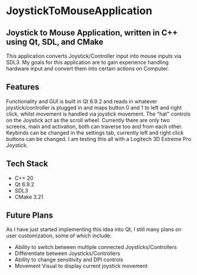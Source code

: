 # JoystickToMouseApplication

## Joystick to Mouse Application, written in C++ using Qt, SDL, and CMake

This application converts Joystick/Controller input into mouse inputs via SDL3.
My goals for this application are to gain experience handling hardware input and convert them into certain actions on Computer.

## Features

Functionality and GUI is built in Qt 6.9.2 and reads in whatever joystick/controller is plugged in and maps button 0 and 1 to left and right click, whilst movement is handled via joystick movement.
The "hat" controls on the Joystick act as the scroll wheel. Currently there are only two screens, main and activation, both can traverse too and from each other.
Keybinds can be changed in the settings tab, currently left and right click buttons can be changed.
I am testing this all with a Logitech 3D Extreme Pro Joystick.

## Tech Stack
- C++ 20
- Qt 6.9.2
- SDL3
- CMake 3.21

## Future Plans

As I have just started implementing this idea into Qt, I still many plans on user customization, some of which include:
- Ability to switch between multiple connected Joysticks/Controllers
- Differentiate between Joysticks/Controllers
- Ability to change sensitivity and DPI controls
- Movement Visual to display current joystick movement
